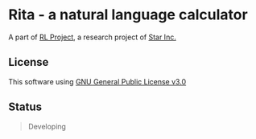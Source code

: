 Rita - a natural language calculator 
==================

A part of [RL Project](https://project.starinc.xyz/rl), a research project of [Star Inc.](https://starinc.xyz)

## License
This software using [GNU General Public License v3.0](LICENSE.md)

## Status
> Developing